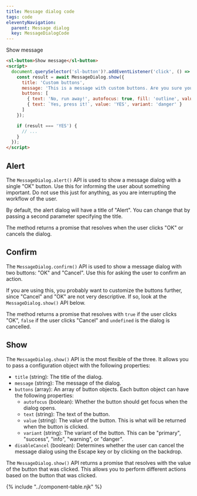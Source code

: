 ```yaml
---
title: Message dialog code
tags: code
eleventyNavigation:
  parent: Message dialog
  key: MessageDialogCode
---
```


<section>
<div class="ds-example">

  <sl-button id="message-button">Show message</sl-button>
  <script>
    document.querySelector('#message-button')?.addEventListener('click', () => {
      MessageDialog.show({
        title: 'Custom buttons',
        message: 'This is a message with custom buttons. Are you sure you want to press any buttons?',
        buttons: [
          { text: 'No, run away!', autofocus: true, fill: 'outline', value: 'NO', variant: 'primary' },
          { text: `Yes, press it!`, value: 'YES', variant: 'danger' }
        ]
      });
    });
  </script>

</div>

<div class="ds-code">

  ```html
  <sl-button>Show message</sl-button>
  <script>
    document.querySelector('sl-button')?.addEventListener('click', () => {
      const result = await MessageDialog.show({
        title: 'Custom buttons',
        message: 'This is a message with custom buttons. Are you sure you want to press any buttons?',
        buttons: [
          { text: 'No, run away!', autofocus: true, fill: 'outline', value: 'NO', variant: 'primary' },
          { text: `Yes, press it!`, value: 'YES', variant: 'danger' }
        ]
      });

      if (result === 'YES') {
        // ...
      }
    });
  </script>
  ```

</div>
</section>
<ds-install-info link-in-navigation package="message-dialog"></ds-install-info>
<section>

## Alert

The `MessageDialog.alert()` API is used to show a message dialog with a single "OK" button. Use this for informing the user about something important. Do not use this just for anything, as you are interrupting the workflow of the user.

By default, the alert dialog will have a title of "Alert". You can change that by passing a second parameter specifying the title.

The method returns a promise that resolves when the user clicks "OK" or cancels the dialog.

</section>

<section>

## Confirm

The `MessageDialog.confirm()` API is used to show a message dialog with two buttons: "OK" and "Cancel". Use this for asking the user to confirm an action.

If you are using this, you probably want to customize the buttons further, since "Cancel" and "OK" are not very descriptive. If so, look at the `MessageDialog.show()` API below.

The method returns a promise that resolves with `true` if the user clicks "OK", `false` if the user clicks "Cancel" and `undefined` is the dialog is cancelled.

</section>

<section>

## Show

The `MessageDialog.show()` API is the most flexible of the three. It allows you to pass a configuration object with the following properties:

- `title` (string): The title of the dialog.
- `message` (string): The message of the dialog.
- `buttons` (array): An array of button objects. Each button object can have the following properties:
  - `autofocus` (boolean): Whether the button should get focus when the dialog opens.
  - `text` (string): The text of the button.
  - `value` (string): The value of the button. This is what will be returned when the button is clicked.
  - `variant` (string): The variant of the button. This can be "primary", "success", "info", "warning", or "danger".
- `disableCancel` (boolean): Determines whether the user can cancel the message dialog using the Escape key or by clicking on the backdrop.

The `MessageDialog.show()` API returns a promise that resolves with the value of the button that was clicked. This allows you to perform different actions based on the button that was clicked.

</section>

{% include "../component-table.njk" %}
